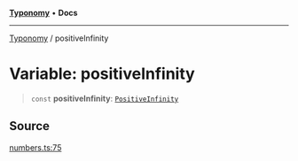 [**Typonomy**](../README.md) • **Docs**

***

[Typonomy](../globals.md) / positiveInfinity

# Variable: positiveInfinity

> `const` **positiveInfinity**: [`PositiveInfinity`](../type-aliases/PositiveInfinity.md)

## Source

[numbers.ts:75](https://github.com/softcraft-development/typonomy/blob/eea886e2cab97560257369acf8e7d17e5016c6e5/src/numbers.ts#L75)
